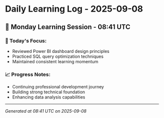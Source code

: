 # Daily Learning Log - 2025-09-08

## 📅 Monday Learning Session - 08:41 UTC

### 🎯 Today's Focus:
- Reviewed Power BI dashboard design principles
- Practiced SQL query optimization techniques
- Maintained consistent learning momentum

### 📈 Progress Notes:
- Continuing professional development journey
- Building strong technical foundation
- Enhancing data analysis capabilities

---
*Generated at 08:41 UTC on 2025-09-08*
